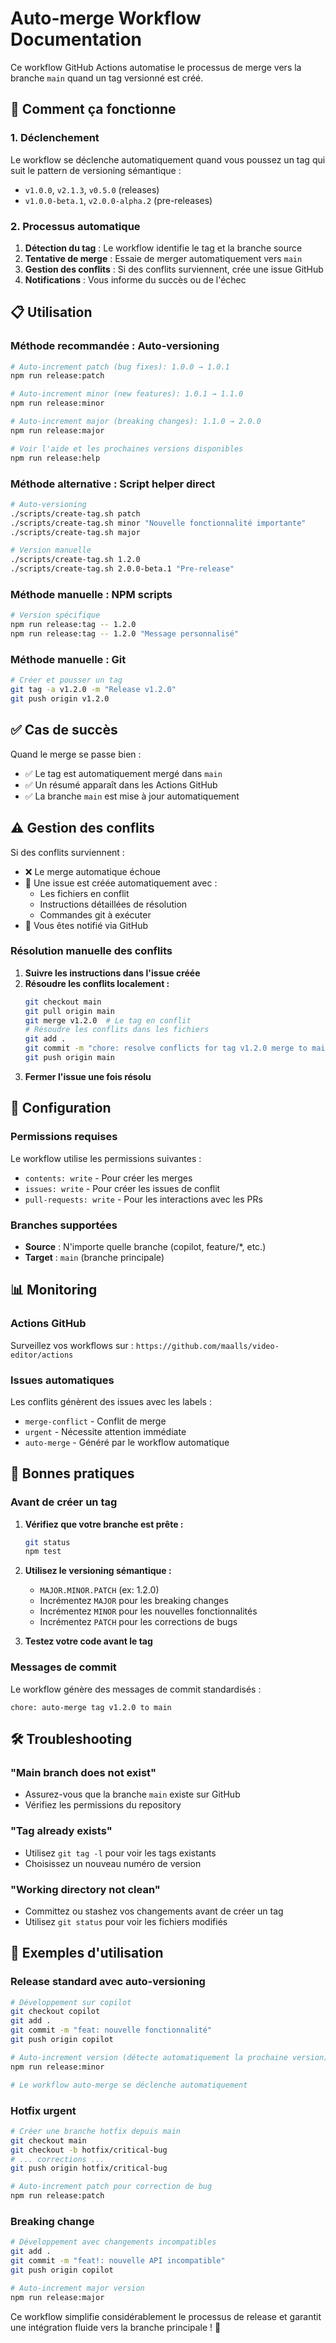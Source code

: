 # Auto-merge Workflow Documentation

Ce workflow GitHub Actions automatise le processus de merge vers la branche `main` quand un tag versionné est créé.

## 🚀 Comment ça fonctionne

### 1. Déclenchement
Le workflow se déclenche automatiquement quand vous poussez un tag qui suit le pattern de versioning sémantique :
- `v1.0.0`, `v2.1.3`, `v0.5.0` (releases)
- `v1.0.0-beta.1`, `v2.0.0-alpha.2` (pre-releases)

### 2. Processus automatique
1. **Détection du tag** : Le workflow identifie le tag et la branche source
2. **Tentative de merge** : Essaie de merger automatiquement vers `main`
3. **Gestion des conflits** : Si des conflits surviennent, crée une issue GitHub
4. **Notifications** : Vous informe du succès ou de l'échec

## 📋 Utilisation

### Méthode recommandée : Auto-versioning

```bash
# Auto-increment patch (bug fixes): 1.0.0 → 1.0.1
npm run release:patch

# Auto-increment minor (new features): 1.0.1 → 1.1.0  
npm run release:minor

# Auto-increment major (breaking changes): 1.1.0 → 2.0.0
npm run release:major

# Voir l'aide et les prochaines versions disponibles
npm run release:help
```

### Méthode alternative : Script helper direct

```bash
# Auto-versioning
./scripts/create-tag.sh patch
./scripts/create-tag.sh minor "Nouvelle fonctionnalité importante"
./scripts/create-tag.sh major

# Version manuelle
./scripts/create-tag.sh 1.2.0
./scripts/create-tag.sh 2.0.0-beta.1 "Pre-release"
```

### Méthode manuelle : NPM scripts

```bash
# Version spécifique
npm run release:tag -- 1.2.0
npm run release:tag -- 1.2.0 "Message personnalisé"
```

### Méthode manuelle : Git

```bash
# Créer et pousser un tag
git tag -a v1.2.0 -m "Release v1.2.0"
git push origin v1.2.0
```

## ✅ Cas de succès

Quand le merge se passe bien :
- ✅ Le tag est automatiquement mergé dans `main`
- ✅ Un résumé apparaît dans les Actions GitHub
- ✅ La branche `main` est mise à jour automatiquement

## ⚠️ Gestion des conflits

Si des conflits surviennent :
- ❌ Le merge automatique échoue
- 🎫 Une issue est créée automatiquement avec :
  - Les fichiers en conflit
  - Instructions détaillées de résolution
  - Commandes git à exécuter
- 📧 Vous êtes notifié via GitHub

### Résolution manuelle des conflits

1. **Suivre les instructions dans l'issue créée**
2. **Résoudre les conflits localement :**
   ```bash
   git checkout main
   git pull origin main
   git merge v1.2.0  # Le tag en conflit
   # Résoudre les conflits dans les fichiers
   git add .
   git commit -m "chore: resolve conflicts for tag v1.2.0 merge to main"
   git push origin main
   ```
3. **Fermer l'issue une fois résolu**

## 🔧 Configuration

### Permissions requises
Le workflow utilise les permissions suivantes :
- `contents: write` - Pour créer les merges
- `issues: write` - Pour créer les issues de conflit
- `pull-requests: write` - Pour les interactions avec les PRs

### Branches supportées
- **Source** : N'importe quelle branche (copilot, feature/*, etc.)
- **Target** : `main` (branche principale)

## 📊 Monitoring

### Actions GitHub
Surveillez vos workflows sur : `https://github.com/maalls/video-editor/actions`

### Issues automatiques
Les conflits génèrent des issues avec les labels :
- `merge-conflict` - Conflit de merge
- `urgent` - Nécessite attention immédiate  
- `auto-merge` - Généré par le workflow automatique

## 🎯 Bonnes pratiques

### Avant de créer un tag
1. **Vérifiez que votre branche est prête :**
   ```bash
   git status
   npm test
   ```

2. **Utilisez le versioning sémantique :**
   - `MAJOR.MINOR.PATCH` (ex: 1.2.0)
   - Incrémentez `MAJOR` pour les breaking changes
   - Incrémentez `MINOR` pour les nouvelles fonctionnalités
   - Incrémentez `PATCH` pour les corrections de bugs

3. **Testez votre code avant le tag**

### Messages de commit
Le workflow génère des messages de commit standardisés :
```
chore: auto-merge tag v1.2.0 to main
```

## 🛠️ Troubleshooting

### "Main branch does not exist"
- Assurez-vous que la branche `main` existe sur GitHub
- Vérifiez les permissions du repository

### "Tag already exists"
- Utilisez `git tag -l` pour voir les tags existants
- Choisissez un nouveau numéro de version

### "Working directory not clean"
- Committez ou stashez vos changements avant de créer un tag
- Utilisez `git status` pour voir les fichiers modifiés

## 📝 Exemples d'utilisation

### Release standard avec auto-versioning
```bash
# Développement sur copilot
git checkout copilot
git add .
git commit -m "feat: nouvelle fonctionnalité"
git push origin copilot

# Auto-increment version (détecte automatiquement la prochaine version)
npm run release:minor

# Le workflow auto-merge se déclenche automatiquement
```

### Hotfix urgent
```bash
# Créer une branche hotfix depuis main
git checkout main
git checkout -b hotfix/critical-bug
# ... corrections ...
git push origin hotfix/critical-bug

# Auto-increment patch pour correction de bug
npm run release:patch
```

### Breaking change
```bash
# Développement avec changements incompatibles
git add .
git commit -m "feat!: nouvelle API incompatible"
git push origin copilot

# Auto-increment major version
npm run release:major
```

Ce workflow simplifie considérablement le processus de release et garantit une intégration fluide vers la branche principale ! 🚀